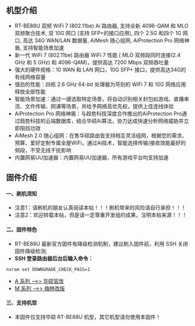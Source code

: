 ## 机型介绍
* RT-BE88U 双频 WiFi 7 (802.11be) Ai 路由器, 支持全新 4096-QAM 和 MLO 双频聚合技术, 双 10G 网口 (支持 SFP+的接口应用), 四个 2.5G 和四个 1G 网口, 高达 34G WAN/LAN 数据量, AiMesh 随心组网, AiProtection Pro 网络神盾, 支持智能场景加速
* 新一代 WiFi 7 (802.11be) 路由器 WiFi 7 性能 ( MLO 双频段同时连接(2.4 GHz 和 5 GHz) 和 4096-QAM)，提供高达 7200 Mbps 双频吞吐量
* 强大的硬件规格：10 WAN 和 LAN 网口，10G SFP+ 接口，提供高达34G的有线网络容量
* 强劲的性能：四核 2.6 GHz 64-bit 处理器为苛刻的 WiFi 7 和 10G 网络应用释放全部性能
* 智能场景加速：通过一键选取特定场景，将自动识别相关封包如游戏、直播串流、文件传输、网课等场景，并给予网络高优先权，提供上佳连线体验
* AiProtection Pro 网络神盾：与趋势科技深度合作推出的AiProtection Pro通过趋势科技的云端数据库，结合华硕Ai算法，协力达成快速分析网络威胁并立即阻挡功效
* AiMesh 2.0 随心组网：在售华硕路由皆支持相互灵活组网，根据您的需求、预算、爱好定制专属全屋WiFi，通过Ai技术，智能选择传输/接收效能最好的频段，不受无线干扰影响
* 内置网易UU加速器：内置网易UU加速器，所有游戏平台均支持加速

## 固件介绍
#### 一、刷机须知
* 注意1：请刷机的朋友认真阅读本帖！！！刷机带来的风险请自行承担！！！
* 注意2：欢迎转载本帖，但是请一定尊重开发组的成果，注明本帖来源！！！

#### 二、固件特色
* RT-BE88U 最新官方固件有降级检测机制，建议刷入固件前，利用 SSH 关闭固件降级检测;
* **SSH 登录路由器后台后输入命令：**
```
nvram set DOWNGRADE_CHECK_PASS=1
```

* [A 系列 ——>> 华硕官改](/zh/guide/asus/firmware-a.md)
* [M 系列 ——>> 梅林改版](/zh/guide/asus/firmware-m.md)

#### 三、支持机型
* 本固件仅支持华硕 RT-BE88U 机型，其它机型请勿使用本固件！
